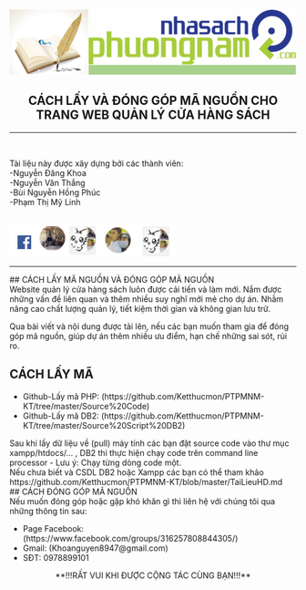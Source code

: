 <img src="https://github.com/Ketthucmon/PTPMNM-KT/blob/master/AnhTL/00.png" /><br/>
<center><H2>CÁCH LẤY VÀ ĐÓNG GÓP MÃ NGUỒN CHO TRANG WEB QUẢN LÝ CỬA HÀNG SÁCH</H2></center>
<hr/></br>
<p>Tài liệu này được xây dựng bởi các thành viên:</br>
                      -Nguyễn Đăng Khoa</br>
                      -Nguyễn Văn Thắng</br>
                      -Bùi Nguyễn Hồng Phúc</br>
 	                    -Phạm Thị Mỹ Linh</p></br>
<img src="https://github.com/Ketthucmon/PTPMNM-KT/blob/master/AnhTL/10.png" /><br/>
<hr/>
## CÁCH LẤY MÃ NGUỒN VÀ ĐÓNG GÓP MÃ NGUỒN</br>
Website quản lý cửa hàng sách luôn được cải tiến và làm mới. Nắm được những
vấn đề liên quan và thêm nhiều suy nghĩ mới mẻ cho dự án. Nhằm nâng cao chất lượng quản lý,
tiết kiệm thời gian và không gian lưu trữ.

Qua bài viết và nội dung được tải lên, nếu các bạn muốn tham gia để đóng góp mã nguồn, giúp 
dự án thêm nhiều ưu điểm, hạn chế những sai sót, rủi ro.

## CÁCH LẤY MÃ</br>
<ul>
<li> Github-Lấy mã PHP:  (https://github.com/Ketthucmon/PTPMNM-KT/tree/master/Source%20Code)</li>
<li> Github-Lấy mã DB2:  (https://github.com/Ketthucmon/PTPMNM-KT/tree/master/Source%20Script%20DB2)</li>
</ul>
Sau khi lấy dữ liệu về (pull) máy tính các bạn đặt source code vào thư mục xampp/htdocs/... , DB2 thì thực hiện chạy code trên command line processor - Lưu ý: Chạy từng dòng code một.</br>
Nếu chưa biết và CSDL DB2 hoặc Xampp các bạn có thể tham khảo https://github.com/Ketthucmon/PTPMNM-KT/blob/master/TaiLieuHD.md</br>
## CÁCH ĐÓNG GÓP MÃ NGUỒN</br>
Nếu muốn đóng góp hoặc gặp khó khăn gì thì liên hệ với chúng tôi qua những thông tin sau:
<ul>
<li> Page Facebook:  (https://www.facebook.com/groups/316257808844305/)</li>
<li> Gmail:  (Khoanguyen8947@gmail.com)</li>
<li> SĐT: 0978899101 </li>

</ul> 
<center>**!!!RẤT VUI KHI ĐƯỢC CỘNG TÁC CÙNG BẠN!!!**</center>
